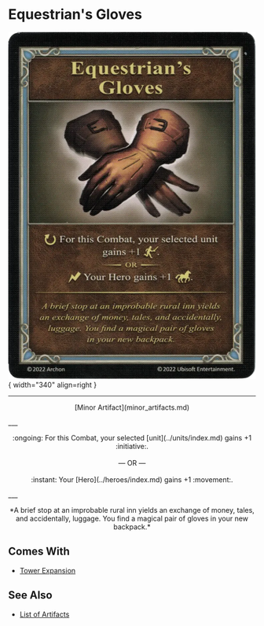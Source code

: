 # Equestrian's Gloves

![Equestrian's Gloves](../assets/artifacts_minor-equestrians_gloves.webp){ width="340" align=right }
___
<p style="text-align: center;" markdown>[Minor Artifact](minor_artifacts.md)</p>
___
<p style="text-align: center;" markdown>:ongoing: For this Combat, your selected [unit](../units/index.md) gains +1 :initiative:.<br><br>— OR —<br><br>:instant: Your [Hero](../heroes/index.md) gains +1 :movement:.</p>
___
<p style="text-align: center;" markdown>*A brief stop at an improbable rural inn yields an exchange of money, tales, and accidentally, luggage. You find a magical pair of gloves in your new backpack.*</p>


## Comes With

- [Tower Expansion](../content.md)


## See Also

- [List of Artifacts](../artifacts/index.md)
